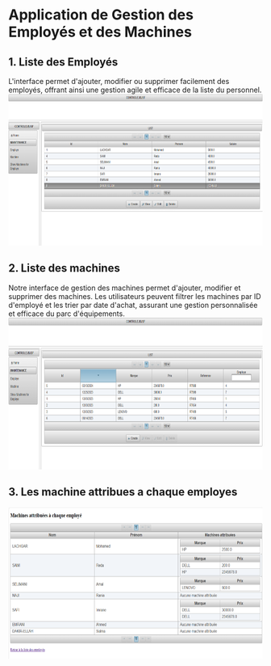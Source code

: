 # Application de Gestion des Employés et des Machines
## 1. Liste des Employés
L'interface permet d'ajouter, modifier ou supprimer facilement des employés, offrant ainsi une gestion agile et efficace de la liste du personnel.  
<img src="Capture d’écran 2023-12-14 113502.png" alt="Image 1" width="600" height="300"> 
## 2. Liste des machines
Notre interface de gestion des machines permet d'ajouter, modifier et supprimer des machines. Les utilisateurs peuvent filtrer les machines par ID d'employé et les trier par date d'achat, assurant une gestion personnalisée et efficace du parc d'équipements.
<img src="Capture d’écran 2023-12-14 113647.png" alt="Image 1" width="600" height="300">
## 3. Les machine attribues a chaque employes

<img src="Capture d’écran 2023-12-14 113542.png" alt="Image 1" width="600" height="300"> 
 
